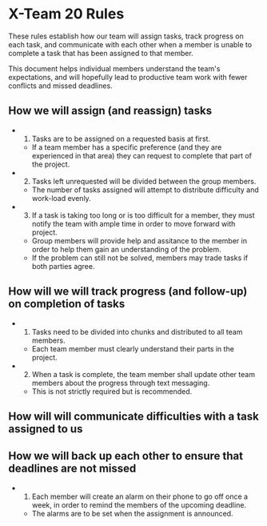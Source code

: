 # X-Team 20 Rules

These rules establish how our team will assign tasks,
track progress on each task, and communicate with each other 
when a member is unable to complete a task that has been assigned to that member.

This document helps individual members understand the team's expectations,
and will hopefully lead to productive team work with fewer conflicts
and missed deadlines.

## How we will assign (and reassign) tasks
* 1. Tasks are to be assigned on a requested basis at first.
   * If a team member has a specific preference (and they are experienced in that area) they can request to complete that part    of the project.
  
* 2. Tasks left unrequested will be divided between the group members. 
    * The number of tasks assigned will attempt to distribute difficulty and work-load evenly.

* 3. If a task is taking too long or is too difficult for a member, they must notify the team with ample time in order to move forward with project.
    * Group members will provide help and assitance to the member in order to help them gain an understanding of the problem.
    * If the problem can still not be solved, members may trade tasks if both parties agree. 



## How will we will track progress (and follow-up) on completion of tasks

* 1. Tasks need to be divided into chunks and distributed to all team members.
  * Each team member must clearly understand their parts in the project.
* 2. When a task is complete, the team member shall update other team members about the progress through text messaging.
  * This is not strictly required but is recommended.

## How will will communicate difficulties with a task assigned to us



## How we will back up each other to ensure that deadlines are not missed
* 1. Each member will create an alarm on their phone to go off once a week, in order to remind the members of the upcoming deadline.
  * The alarms are to be set when the assignment is announced.





